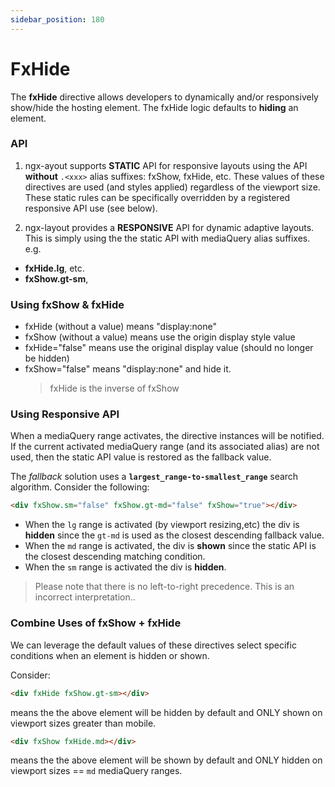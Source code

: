 ```yaml
---
sidebar_position: 180
---
```


# FxHide

The **fxHide** directive allows developers to dynamically and/or responsively show/hide the hosting element. The fxHide
logic defaults to **hiding** an element.

### API

1. ngx-ayout supports **STATIC** API for responsive layouts using the API **without** `.<xxx>` alias suffixes:
   fxShow, fxHide, etc. These values of these directives are used (and styles applied) regardless of the viewport size.
   These static rules can be specifically overridden by a registered responsive API use (see below).

2. ngx-layout provides a **RESPONSIVE** API for dynamic adaptive layouts. This is simply using the the static API with
   mediaQuery alias suffixes.
   e.g.

- **fxHide.lg**, etc.
- **fxShow.gt-sm**,

### Using fxShow & fxHide

- fxHide (without a value) means "display:none"
- fxShow (without a value) means use the origin display style value
- fxHide="false" means use the original display value (should no longer be hidden)
- fxShow="false" means "display:none" and hide it.
  > fxHide is the inverse of fxShow

### Using Responsive API

When a mediaQuery range activates, the directive instances will be notified. If the current activated mediaQuery range
(and its associated alias) are not used, then the static API value is restored as the fallback value.

The _fallback_ solution uses a **`largest_range-to-smallest_range`** search algorithm. Consider the following:

```html
<div fxShow.sm="false" fxShow.gt-md="false" fxShow="true"></div>
```

- When the `lg` range is activated (by viewport resizing,etc) the div is **hidden** since the `gt-md` is used as the
  closest descending fallback value.
- When the `md` range is activated, the div is **shown** since the static API is the closest descending matching
  condition.
- When the `sm` range is activated the div is **hidden**.

> Please note that there is no left-to-right precedence. This is an incorrect interpretation..

### Combine Uses of fxShow + fxHide

We can leverage the default values of these directives select specific conditions when an element is hidden or shown.

Consider:

```html
<div fxHide fxShow.gt-sm></div>
```

means the the above element will be hidden by default and ONLY shown on viewport sizes greater than mobile.

```html
<div fxShow fxHide.md></div>
```

means the the above element will be shown by default and ONLY hidden on viewport sizes == `md` mediaQuery ranges.
